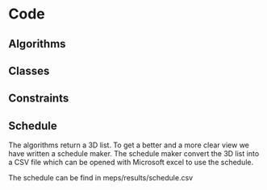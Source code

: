 # Code

## Algorithms



## Classes



## Constraints



## Schedule

The algorithms return a 3D list. To get a better and a more clear view we have written a schedule maker. The schedule maker convert the 3D list into a CSV file which can be opened with Microsoft excel to use the schedule.

The schedule can be find in meps/results/schedule.csv
